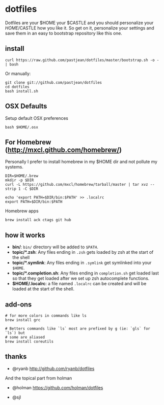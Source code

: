 dotfiles
========

Dotfiles are your $HOME your $CASTLE and you should personalize your $HOME/$CASTLE how you like it. So get on it, personalize your settings and save them in an easy to bootstrap repository like this one.

install
-------
    curl https://raw.github.com/pastjean/dotfiles/master/bootstrap.sh -o - | bash

Or manually:

    git clone git://github.com/pastjean/dotfiles 
    cd dotfiles
    bash install.sh

OSX Defaults
------------

Setup default OSX preferences

    bash $HOME/.osx

For Homebrew (http://mxcl.github.com/homebrew/)
------------

Personally I prefer to install homebrew in my $HOME dir and not pollute my systems.

    DIR=$HOME/.brew
    mkdir -p $DIR
    curl -L https://github.com/mxcl/homebrew/tarball/master | tar xvz --strip 1 -C $DIR

    echo 'export PATH=$DIR/bin:$PATH' >> .localrc
    export PATH=$DIR/bin:$PATH

Homebrew apps

    brew install ack ctags git hub

how it works
------------


- **bin/**: `bin/` directory will be added to `$PATH`.
- **topic/\*.zsh**: Any files ending in `.zsh` gets loaded by zsh at the start
  of the shell
- **topic/\*.symlink**: Any files ending in `.symlink` get symlinked into
  your `$HOME`. 
- **topic/\*.completion.sh**: Any files ending in `completion.sh` get loaded
  last so that they get loaded after we set up zsh autocomplete functions.
- **$HOME/.localrc**: a file named `.localrc` can be created and will be loaded
  at the start of the shell.

add-ons
-------

    # for more colors in commands like ls
    brew install grc

    # Betters commands like `ls` most are prefixed by g (ie: `gls` for `ls`) but
    # some are aliased
    brew install coreutils
thanks
------
- @ryanb http://github.com/ryanb/dotfiles 

And the topical part from holman
- @holman https://github.com/holman/dotfiles

- @sjl
